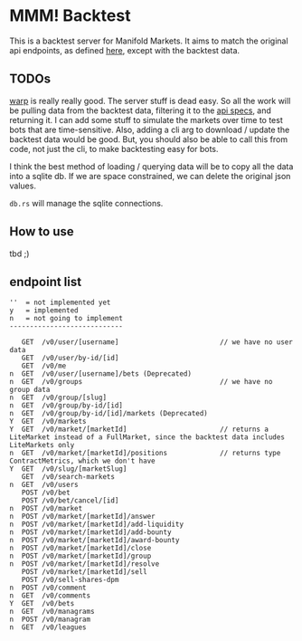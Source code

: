 # MMM! Backtest

This is a backtest server for Manifold Markets. It aims to match the original api endpoints, as defined [here](https://docs.manifold.markets/api), except with the backtest data.

## TODOs

[warp](https://docs.rs/warp/latest/warp/) is really really good. The server stuff is dead easy. So all the work will be pulling data from the backtest data, filtering it to the [api specs](https://docs.manifold.markets/api), and returning it. I can add some stuff to simulate the markets over time to test bots that are time-sensitive. Also, adding a cli arg to download / update the backtest data would be good. But, you should also be able to call this from code, not just the cli, to make backtesting easy for bots.

I think the best method of loading / querying data will be to copy all the data into a sqlite db. If we are space constrained, we can delete the original json values.

`db.rs` will manage the sqlite connections.

## How to use

tbd ;)

## endpoint list

```
''  = not implemented yet
y   = implemented
n   = not going to implement
----------------------------

   GET  /v0/user/[username]                         // we have no user data
   GET  /v0/user/by-id/[id]
   GET  /v0/me
n  GET  /v0/user/[username]/bets (Deprecated)
n  GET  /v0/groups                                  // we have no group data
n  GET  /v0/group/[slug]
n  GET  /v0/group/by-id/[id]
n  GET  /v0/group/by-id/[id]/markets (Deprecated)
Y  GET  /v0/markets
Y  GET  /v0/market/[marketId]                       // returns a LiteMarket instead of a FullMarket, since the backtest data includes LiteMarkets only
n  GET  /v0/market/[marketId]/positions             // returns type ContractMetrics, which we don't have
Y  GET  /v0/slug/[marketSlug]
   GET  /v0/search-markets
n  GET  /v0/users
   POST /v0/bet
   POST /v0/bet/cancel/[id]
n  POST /v0/market
n  POST /v0/market/[marketId]/answer
n  POST /v0/market/[marketId]/add-liquidity
n  POST /v0/market/[marketId]/add-bounty
n  POST /v0/market/[marketId]/award-bounty
n  POST /v0/market/[marketId]/close
n  POST /v0/market/[marketId]/group
n  POST /v0/market/[marketId]/resolve
   POST /v0/market/[marketId]/sell
   POST /v0/sell-shares-dpm
n  POST /v0/comment
n  GET  /v0/comments
Y  GET  /v0/bets
n  GET  /v0/managrams
n  POST /v0/managram
n  GET  /v0/leagues
```
